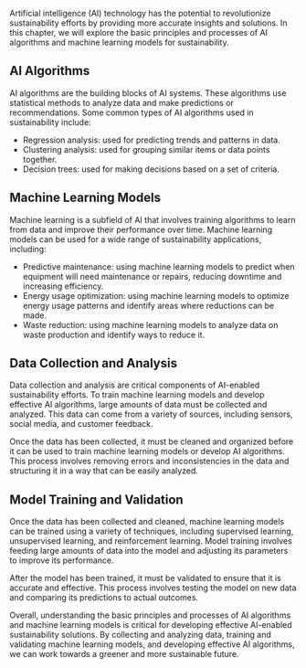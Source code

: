 
Artificial intelligence (AI) technology has the potential to revolutionize sustainability efforts by providing more accurate insights and solutions. In this chapter, we will explore the basic principles and processes of AI algorithms and machine learning models for sustainability.

AI Algorithms
-------------

AI algorithms are the building blocks of AI systems. These algorithms use statistical methods to analyze data and make predictions or recommendations. Some common types of AI algorithms used in sustainability include:

* Regression analysis: used for predicting trends and patterns in data.
* Clustering analysis: used for grouping similar items or data points together.
* Decision trees: used for making decisions based on a set of criteria.

Machine Learning Models
-----------------------

Machine learning is a subfield of AI that involves training algorithms to learn from data and improve their performance over time. Machine learning models can be used for a wide range of sustainability applications, including:

* Predictive maintenance: using machine learning models to predict when equipment will need maintenance or repairs, reducing downtime and increasing efficiency.
* Energy usage optimization: using machine learning models to optimize energy usage patterns and identify areas where reductions can be made.
* Waste reduction: using machine learning models to analyze data on waste production and identify ways to reduce it.

Data Collection and Analysis
----------------------------

Data collection and analysis are critical components of AI-enabled sustainability efforts. To train machine learning models and develop effective AI algorithms, large amounts of data must be collected and analyzed. This data can come from a variety of sources, including sensors, social media, and customer feedback.

Once the data has been collected, it must be cleaned and organized before it can be used to train machine learning models or develop AI algorithms. This process involves removing errors and inconsistencies in the data and structuring it in a way that can be easily analyzed.

Model Training and Validation
-----------------------------

Once the data has been collected and cleaned, machine learning models can be trained using a variety of techniques, including supervised learning, unsupervised learning, and reinforcement learning. Model training involves feeding large amounts of data into the model and adjusting its parameters to improve its performance.

After the model has been trained, it must be validated to ensure that it is accurate and effective. This process involves testing the model on new data and comparing its predictions to actual outcomes.

Overall, understanding the basic principles and processes of AI algorithms and machine learning models is critical for developing effective AI-enabled sustainability solutions. By collecting and analyzing data, training and validating machine learning models, and developing effective AI algorithms, we can work towards a greener and more sustainable future.

